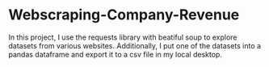 # Webscraping-Company-Revenue
In this project, I use the requests library with beatiful soup to explore datasets from various websites. Additionally, I put one of the datasets into a pandas dataframe and export it to a csv file in my local desktop. 
